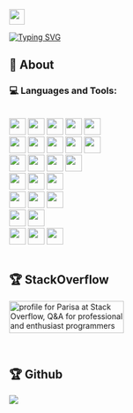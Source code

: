 <img src="https://user-images.githubusercontent.com/5679180/79618120-0daffb80-80be-11ea-819e-d2b0fa904d07.gif" width="28px"> 

[![Typing SVG](http://readme-typing-svg.herokuapp.com?font=Times+New+Roman&pause=1000&color=310B7A&width=435&lines=Hi!+I'm+Parisa+;I'm+software+developer)](https://git.io/typing-svg)


## 🧐 About
### 💻 Languages and Tools:

<br />    
    <div>
       	 <img height="30" src="https://img.shields.io/badge/C%2B%2B-00599C?style=for-the-badge&logo=c%2B%2B&logoColor=white"></code> <img height="30" src="https://img.shields.io/badge/Python-FFD43B?style=for-the-badge&logo=python&logoColor=blue"></code> <img height="30" src="https://img.shields.io/badge/Qt-41CD52?style=for-the-badge&logo=qt&logoColor=white"></code> <img height="30" src="https://img.shields.io/badge/-QML-3FC74F?style=for-the-badge&logo=Qt&logoColor=white"></code> <img height="30" src="https://img.shields.io/badge/JavaScript-323330?style=for-the-badge&logo=javascript&logoColor=F7DF1E"></code> <br /><img height="30" src="https://img.shields.io/badge/Git-F05032?style=for-the-badge&logo=git&logoColor=white"></code> <img height="30" src="https://img.shields.io/badge/SQLite-07405E?style=for-the-badge&logo=sqlite&logoColor=white"></code> <img height="30" src="https://img.shields.io/badge/postgres-%23316192.svg?style=for-the-badge&logo=postgresql&logoColor=white"></code>
	 <img height="30" src="https://img.shields.io/badge/CMake-064F8C?style=for-the-badge&logo=cmake&logoColor=white"></code>
        <img height="30" src="https://img.shields.io/badge/json-5E5C5C?style=for-the-badge&logo=json&logoColor=white"></code>
	<br />
	<img height="30" src="https://img.shields.io/badge/Linux-FCC624?style=for-the-badge&logo=linux&logoColor=black"></code>
	<img height="30" src="https://img.shields.io/badge/Fedora-294172?style=for-the-badge&logo=fedora&logoColor=white"></code>
	<img height="30" src="https://img.shields.io/badge/Cent%20OS-262577?style=for-the-badge&logo=CentOS&logoColor=white"></code>
	<img height="30" src="https://img.shields.io/badge/Ubuntu-E95420?style=for-the-badge&logo=ubuntu&logoColor=white"></code>
	<br />
	<img height="30" src="https://img.shields.io/badge/qgis-3.24_Tisler-93b023?&style=for-the-badge&logo=qgis&logoColor=white"></code>
	<img height="30" src="https://img.shields.io/badge/GNU%20Bash-4EAA25?style=for-the-badge&logo=GNU%20Bash&logoColor=white"></code>
	<img height="30" src="https://img.shields.io/badge/lua-%232C2D72.svg?style=for-the-badge&logo=lua&logoColor=white"></code>
	<br />
	<img height="30" src="https://img.shields.io/badge/Gimp-657D8B?style=for-the-badge&logo=gimp&logoColor=FFFFFF"></code>
	<img height="30" src="https://img.shields.io/badge/Inkscape-e0e0e0?style=for-the-badge&logo=inkscape&logoColor=080A13"></code>
	<img height="30" src="https://img.shields.io/badge/blender-%23F5792A.svg?style=for-the-badge&logo=blender&logoColor=white"></code>
	<br />
	<img height="30" src="https://img.shields.io/badge/GitHub-100000?style=for-the-badge&logo=github&logoColor=white"></code>
	<img height="30" src="https://img.shields.io/badge/GitLab-330F63?style=for-the-badge&logo=gitlab&logoColor=white"></code>
	<br />
	<img height="30" src="https://img.shields.io/badge/docker-%230db7ed.svg?style=for-the-badge&logo=docker&logoColor=white"></code>
	<img height="30" src="https://img.shields.io/badge/kubernetes-%23326ce5.svg?style=for-the-badge&logo=kubernetes&logoColor=white"></code>
	<img height="30" src="https://img.shields.io/badge/ansible-%231A1918.svg?style=for-the-badge&logo=ansible&logoColor=white"></code>


</div>

<br />

 ## 🏆 StackOverflow

<a href="https://stackoverflow.com/users/9484913/parisa-h-r"><img src="https://stackoverflow.com/users/flair/9484913.png" width="208" height="58" alt="profile for Parisa at Stack Overflow, Q&amp;A for professional and enthusiast programmers" title="profile for Parisa at Stack Overflow, Q&amp;A for professional and enthusiast programmers"></a>

<br />

 ## 🏆 Github
 &nbsp;
    <img align="left" src="https://github-readme-stats.vercel.app/api?username=parisa-hr&show_icons=true&hide_border=true">





